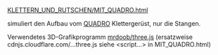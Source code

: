 [KLETTERN_UND_RUTSCHEN/MIT_QUADRO.html](https://OpaStefanVogel.github.io/KLETTERN_UND_RUTSCHEN/MIT_QUADRO.html)

simuliert den Aufbau vom [QUADRO](https://quadroshop.de) Klettergerüst, nur die Stangen.

Verwendetes 3D-Grafikprogramm [mrdoob/three.js](https://github.com/mrdoob/three.js.git) (ersatzweise cdnjs.cloudflare.com/...three.js siehe <script...> in MIT_QUADRO.html)

